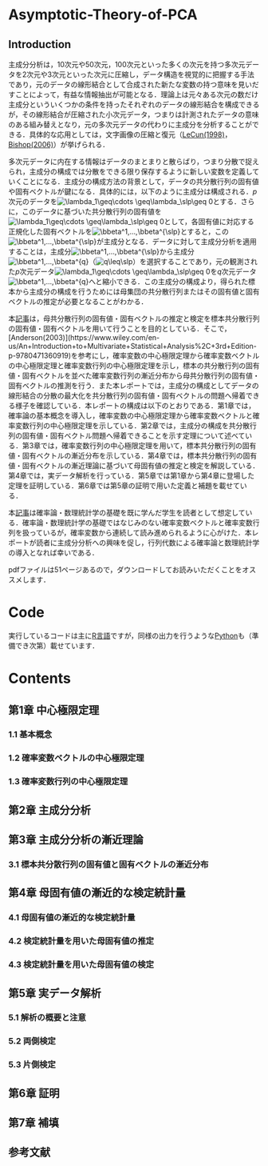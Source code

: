# Asymptotic-Theory-of-PCA
## Introduction
主成分分析は，10次元や50次元，100次元といった多くの次元を持つ多次元データを2次元や3次元といった次元に圧縮し，データ構造を視覚的に把握する手法であり，元のデータの線形結合として合成された新たな変数の持つ意味を見いだすことによって，有益な情報抽出が可能となる．理論上は元々ある次元の数だけ主成分といういくつかの条件を持ったそれぞれのデータの線形結合を構成できるが，その線形結合が圧縮された小次元データ，つまりは計測されたデータの意味のある組み替えとなり，元の多次元データの代わりに主成分を分析することができる．具体的な応用としては，文字画像の圧縮と復元（[LeCun(1998)](https://ieeexplore.ieee.org/document/726791)，[Bishop(2006)](https://www.amazon.com/exec/obidos/ASIN/0387310738/acmorg-20)）が挙げられる．

多次元データに内在する情報はデータのまとまりと散らばり，つまり分散で捉えられ，主成分の構成では分散をできる限り保存するように新しい変数を定義していくことになる．主成分の構成方法の背景として，データの共分散行列の固有値や固有ベクトルが鍵になる．具体的には，以下のように主成分は構成される．*p*次元のデータを![\lambda_1\geq\cdots \geq\lambda_\slp\geq 0](https://latex.codecogs.com/gif.latex?\boldsymbol{X})とする．さらに，このデータに基づいた共分散行列の固有値を![\lambda_1\geq\cdots \geq\lambda_\slp\geq 0](https://latex.codecogs.com/gif.latex?\lambda_1\geq\cdots\geq\lambda_p\geq0)として，各固有値に対応する正規化した固有ベクトルを![\bbeta^1,...,\bbeta^{\slp}](https://latex.codecogs.com/gif.latex?\boldsymbol{\beta}^1,...,\boldsymbol{\beta}^{p})とすると，この![\bbeta^1,...,\bbeta^{\slp}](https://latex.codecogs.com/gif.latex?\boldsymbol{\beta}^1,...,\boldsymbol{\beta}^{p})が主成分となる．データに対して主成分分析を適用することは，主成分![\bbeta^1,...,\bbeta^{\slp}](https://latex.codecogs.com/gif.latex?\boldsymbol{\beta}^1,...,\boldsymbol{\beta}^{p})から主成分![\bbeta^1,...,\bbeta^{q}](https://latex.codecogs.com/gif.latex?\boldsymbol{\beta}^1,...,\boldsymbol{\beta}^{q})（![q\leq\slp](https://latex.codecogs.com/gif.latex?q\leq\textit{p})）を選択することであり，元の観測された*p*次元データ![\lambda_1\geq\cdots \geq\lambda_\slp\geq 0](https://latex.codecogs.com/gif.latex?\boldsymbol{X})を*q*次元データ![\bbeta^1,...,\bbeta^{q}](https://latex.codecogs.com/gif.latex?(\boldsymbol{\beta}^{1'}\boldsymbol{X},...,\boldsymbol{\beta}^{q'}\boldsymbol{X})')へと縮小できる．この主成分の構成より，得られた標本から主成分の構成を行うためには母集団の共分散行列またはその固有値と固有ベクトルの推定が必要となることがわかる．

本[記事]([https://github.com/ShoShohh/T.W.Anderson-2003-_Hypo/blob/main/Anderson(2003)_Hypo.pdf](https://github.com/ShoShohh/Asymptotic-Theory-of-PCA/blob/main/Asymptotic%20Theory%20of%20PCA.pdf))は，母共分散行列の固有値・固有ベクトルの推定と検定を標本共分散行列の固有値・固有ベクトルを用いて行うことを目的としている．そこで，[Anderson(2003)](https://www.wiley.com/en-us/An+Introduction+to+Multivariate+Statistical+Analysis%2C+3rd+Edition-p-9780471360919)を参考にし，確率変数の中心極限定理から確率変数ベクトルの中心極限定理と確率変数行列の中心極限定理を示し，標本の共分散行列の固有値・固有ベクトルを並べた確率変数行列の漸近分布から母共分散行列の固有値・固有ベクトルの推測を行う．また本レポートでは，主成分の構成としてデータの線形結合の分散の最大化を共分散行列の固有値・固有ベクトルの問題へ帰着できる様子を確認している．本レポートの構成は以下のとおりである．第1章では，確率論の基本概念を導入し，確率変数の中心極限定理から確率変数ベクトルと確率変数行列の中心極限定理を示している．第2章では，主成分の構成を共分散行列の固有値・固有ベクトル問題へ帰着できることを示す定理について述べている．第3章では，確率変数行列の中心極限定理を用いて，標本共分散行列の固有値・固有ベクトルの漸近分布を示している．第4章では，標本共分散行列の固有値・固有ベクトルの漸近理論に基づいて母固有値の推定と検定を解説している．第4章では，実データ解析を行っている．第5章では第1章から第4章に登場した定理を証明している．第6章では第5章の証明で用いた定義と補題を載せている．

本[記事]([https://github.com/ShoShohh/T.W.Anderson-2003-_Hypo/blob/main/Anderson(2003)_Hypo.pdf](https://github.com/ShoShohh/Asymptotic-Theory-of-PCA/blob/main/Asymptotic%20Theory%20of%20PCA.pdf))は確率論・数理統計学の基礎を既に学んだ学生を読者として想定している．確率論・数理統計学の基礎ではなじみのない確率変数ベクトルと確率変数行列を扱っているが，確率変数から連続して読み進められるように心がけた．本レポートが読者に主成分分析への興味を促し，行列代数による確率論と数理統計学の導入となれば幸いである．

pdfファイルは51ページあるので，ダウンロードしてお読みいただくことをオススメします．

# Code
実行しているコードは主に[R言語](https://github.com/ShoShohh/Asymptotic-Theory-of-PCA/tree/main/with%20R)ですが，同様の出力を行うような[Python]()も（準備でき次第）載せています．

# Contents
## 第1章 中心極限定理
### 1.1 基本概念
### 1.2 確率変数ベクトルの中心極限定理
### 1.3 確率変数行列の中心極限定理
## 第2章 主成分分析
## 第3章 主成分分析の漸近理論
### 3.1 標本共分散行列の固有値と固有ベクトルの漸近分布
## 第4章 母固有値の漸近的な検定統計量
### 4.1 母固有値の漸近的な検定統計量
### 4.2 検定統計量を用いた母固有値の推定
### 4.3 検定統計量を用いた母固有値の検定
## 第5章 実データ解析
### 5.1 解析の概要と注意
### 5.2 両側検定
### 5.3 片側検定
## 第6章 証明
## 第7章 補填
## 参考文献
